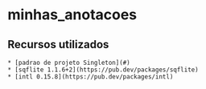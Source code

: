 # minhas_anotacoes



## Recursos utilizados
    * [padrao de projeto Singleton](#)
    * [sqflite 1.1.6+2](https://pub.dev/packages/sqflite)
    * [intl 0.15.8](https://pub.dev/packages/intl)

